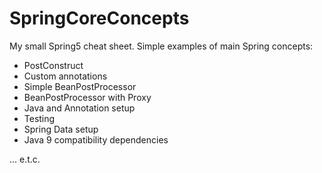 # SpringCoreConcepts
My small Spring5 cheat sheet. Simple examples of main Spring concepts:<br>

- PostConstruct <br>
- Custom annotations
- Simple BeanPostProcessor <br>
- BeanPostProcessor with Proxy <br>
- Java and Annotation setup <br>
- Testing <br>
- Spring Data setup <br>
- Java 9 compatibility dependencies <br>

... e.t.c.
